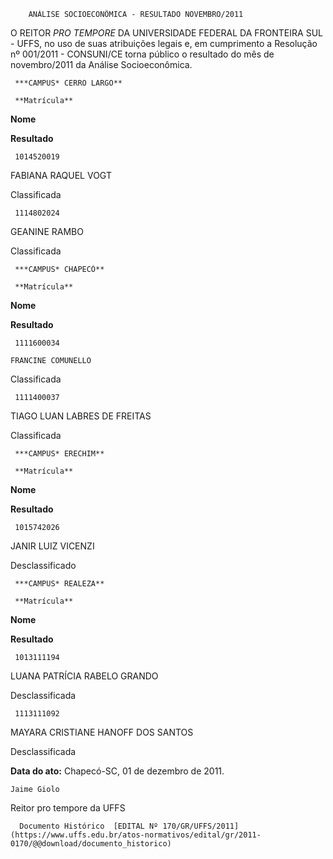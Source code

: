         ANÁLISE SOCIOECONÔMICA - RESULTADO NOVEMBRO/2011  

O REITOR *PRO TEMPORE* DA UNIVERSIDADE FEDERAL DA FRONTEIRA SUL - UFFS, no uso de suas atribuições legais e, em cumprimento a Resolução nº 001/2011 - CONSUNI/CE torna público o resultado do mês de novembro/2011 da Análise Socioeconômica.

     ***CAMPUS* CERRO LARGO**

     **Matrícula**

   **Nome**

   **Resultado**

     1014520019

   FABIANA RAQUEL VOGT

   Classificada

     1114802024

   GEANINE RAMBO

   Classificada

     ***CAMPUS* CHAPECÓ**

     **Matrícula**

   **Nome**

   **Resultado**

     1111600034

    FRANCINE COMUNELLO

   Classificada

     1111400037

   TIAGO LUAN LABRES DE FREITAS

   Classificada

     ***CAMPUS* ERECHIM**

     **Matrícula**

   **Nome**

   **Resultado**

     1015742026

   JANIR LUIZ VICENZI

   Desclassificado

     ***CAMPUS* REALEZA**

     **Matrícula**

   **Nome**

   **Resultado**

     1013111194

   LUANA PATRÍCIA RABELO GRANDO

   Desclassificada

     1113111092

   MAYARA CRISTIANE HANOFF DOS SANTOS

   Desclassificada

      

   **Data do ato:** Chapecó-SC, 01 de dezembro de 2011.   
 

    Jaime Giolo   
 Reitor pro tempore da UFFS 

      Documento Histórico  [EDITAL Nº 170/GR/UFFS/2011](https://www.uffs.edu.br/atos-normativos/edital/gr/2011-0170/@@download/documento_historico)     
      